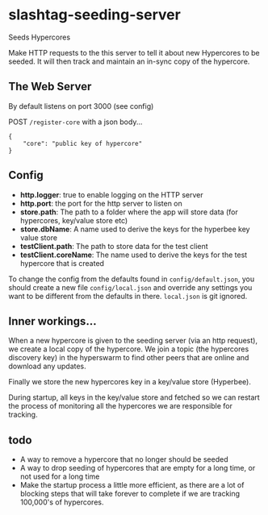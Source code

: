 # slashtag-seeding-server

Seeds Hypercores

Make HTTP requests to the this server to tell it about new Hypercores to be seeded. It will then track and maintain an in-sync copy of the hypercore.

## The Web Server

By default listens on port 3000 (see config)

POST `/register-core` with a json body...
```
{
    "core": "public key of hypercore"
}
```

## Config

* **http.logger**: true to enable logging on the HTTP server
* **http.port**: the port for the http server to listen on
* **store.path**: The path to a folder where the app will store data (for hypercores, key/value store etc)
* **store.dbName**: A name used to derive the keys for the hyperbee key value store
* **testClient.path**: The path to store data for the test client
* **testClient.coreName**: The name used to derive the keys for the test hypercore that is created

To change the config from the defaults found in `config/default.json`, you should create a new file `config/local.json` and override any settings you want to be different from the defaults in there. `local.json` is git ignored.

## Inner workings...

When a new hypercore is given to the seeding server (via an http request), we create a local copy of the hypercore. We join a topic (the hypercores discovery key) in the hyperswarm to find other peers that are online and download any updates.

Finally we store the new hypercores key in a key/value store (Hyperbee).

During startup, all keys in the key/value store and fetched so we can restart the process of monitoring all the hypercores we are responsible for tracking.

## todo

* A way to remove a hypercore that no longer should be seeded
* A way to drop seeding of hypercores that are empty for a long time, or not used for a long time
* Make the startup process a little more efficient, as there are a lot of blocking steps that will take forever to complete if we are tracking 100,000's of hypercores.
